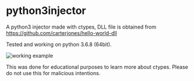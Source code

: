 # python3injector
A python3 injector made with ctypes, DLL file is obtained from https://github.com/carterjones/hello-world-dll

Tested and working on python 3.6.8 (64bit).

![working example](https://media.giphy.com/media/Lo6yGQm9CiFCUjxCWy/giphy.gif)

This was done for educational purposes to learn more about ctypes. Please do not use this for malicious intentions.
